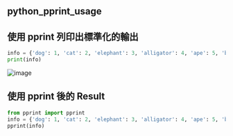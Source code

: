 ## python_pprint_usage
## 使用 pprint 列印出標準化的輸出
```py
info = {'dog': 1, 'cat': 2, 'elephant': 3, 'alligator': 4, 'ape': 5, 'baboon': 6, 'bear': 7}
print(info)
```
![image](https://user-images.githubusercontent.com/55220866/156360661-6d3f8737-d0c0-4002-adda-618d94353ade.png)
## 使用 pprint 後的 Result
```py
from pprint import pprint
info = {'dog': 1, 'cat': 2, 'elephant': 3, 'alligator': 4, 'ape': 5, 'baboon': 6, 'bear': 7}
pprint(info)
```
